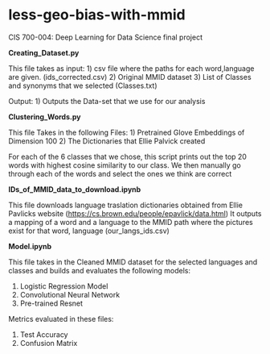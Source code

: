 # less-geo-bias-with-mmid
CIS 700-004: Deep Learning for Data Science final project



**Creating_Dataset.py**

This file takes as input:
    1) csv file where the paths for each word,language are given. (ids_corrected.csv)
    2) Original MMID dataset
    3) List of Classes and synonyms that we selected (Classes.txt)

Output:
    1) Outputs the Data-set that we use for our analysis


**Clustering_Words.py**

This file Takes in the following Files:
    1) Pretrained Glove Embeddings of Dimension 100
    2) The Dictionaries that Ellie Palvick created

For each of the 6 classes that we chose, this script prints out the top 20 words with highest cosine similarity to our class. We then manually 
go through each of the words and select the ones we think are correct



**IDs_of_MMID_data_to_download.ipynb**

This file downloads language traslation dictionaries obtained from Ellie Pavlicks website (https://cs.brown.edu/people/epavlick/data.html)
It outputs a mapping of a word and a language to the MMID path where the pictures exist for that word, language (our_langs_ids.csv)


**Model.ipynb**

This file takes in the Cleaned MMID dataset for the selected languages and classes and builds and evaluates the following models:
1) Logistic Regression Model
2) Convolutional Neural Network
3) Pre-trained Resnet

Metrics evaluated in these files:
1) Test Accuracy
2) Confusion Matrix






